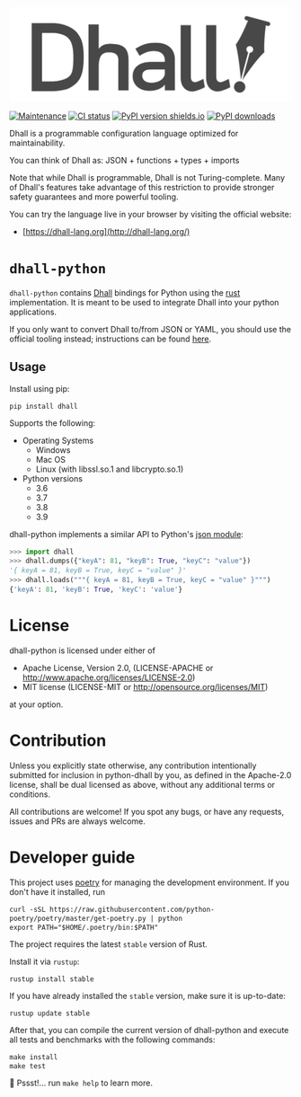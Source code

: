 [![Dhall logo](https://github.com/dhall-lang/dhall-lang/blob/master/img/dhall-logo.svg)](https://dhall-lang.org/)

[![Maintenance](https://img.shields.io/badge/Maintained%3F-yes-green.svg)](https://GitHub.com/s-zeng/dhall-python/graphs/commit-activity)
[![CI status](https://github.com/s-zeng/dhall-python/workflows/CI/badge.svg)](https://github.com/s-zeng/dhall-python/actions)
[![PyPI version shields.io](https://img.shields.io/pypi/v/dhall.svg)](https://pypi.python.org/pypi/dhall/)
[![PyPI downloads](https://img.shields.io/pypi/dm/dhall.svg)](https://pypistats.org/packages/dhall)

Dhall is a programmable configuration language optimized for
maintainability.

You can think of Dhall as: JSON + functions + types + imports

Note that while Dhall is programmable, Dhall is not Turing-complete.  Many
of Dhall's features take advantage of this restriction to provide stronger
safety guarantees and more powerful tooling.

You can try the language live in your browser by visiting the official website:

* [https://dhall-lang.org](http://dhall-lang.org/)

# `dhall-python`

`dhall-python` contains [Dhall][dhall-lang] bindings for Python using the 
[rust][dhall-rust] implementation. It is meant to be used to integrate Dhall 
into your python applications.

If you only want to convert Dhall to/from JSON or YAML, you should use the
official tooling instead; instructions can be found
[here](https://docs.dhall-lang.org/tutorials/Getting-started_Generate-JSON-or-YAML.html).

## Usage

Install using pip:

```shell
pip install dhall
```

Supports the following:

- Operating Systems
  - Windows
  - Mac OS
  - Linux (with libssl.so.1 and libcrypto.so.1)
- Python versions
  - 3.6
  - 3.7
  - 3.8
  - 3.9

dhall-python implements a similar API to Python's [json
module](https://docs.python.org/3/library/json.html):

```python
>>> import dhall
>>> dhall.dumps({"keyA": 81, "keyB": True, "keyC": "value"})
'{ keyA = 81, keyB = True, keyC = "value" }'
>>> dhall.loads("""{ keyA = 81, keyB = True, keyC = "value" }""")
{'keyA': 81, 'keyB': True, 'keyC': 'value'}
```

# License

dhall-python is licensed under either of

- Apache License, Version 2.0, (LICENSE-APACHE or
  http://www.apache.org/licenses/LICENSE-2.0)
- MIT license (LICENSE-MIT or http://opensource.org/licenses/MIT)

at your option.

# Contribution

Unless you explicitly state otherwise, any contribution intentionally submitted
for inclusion in python-dhall by you, as defined in the Apache-2.0 license, shall
be dual licensed as above, without any additional terms or conditions.

All contributions are welcome! If you spot any bugs, or have any requests, 
issues and PRs are always welcome.

# Developer guide

This project uses [poetry](https://python-poetry.org/docs/) for managing the development environment. If you don't have it installed, run

```
curl -sSL https://raw.githubusercontent.com/python-poetry/poetry/master/get-poetry.py | python
export PATH="$HOME/.poetry/bin:$PATH"
```

The project requires the latest `stable` version of Rust.

Install it via `rustup`:

```
rustup install stable
```

If you have already installed the `stable` version, make sure it is up-to-date:

```
rustup update stable
```

After that, you can compile the current version of dhall-python and execute all tests and benchmarks with the following commands:

```
make install
make test
```

🤫 Pssst!... run `make help` to learn more.


[dhall-rust]: https://github.com/Nadrieril/dhall-rust
[dhall-lang]: https://dhall-lang.org
